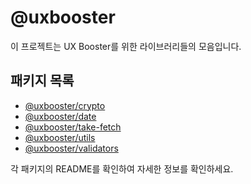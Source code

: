 # @uxbooster

이 프로젝트는 UX Booster를 위한 라이브러리들의 모음입니다.

## 패키지 목록

- [@uxbooster/crypto](./packages/crypto/README.md)
- [@uxbooster/date](./packages/date/README.md)
- [@uxbooster/take-fetch](./packages/take-fetch/README.md)
- [@uxbooster/utils](./packages/utils/README.md)
- [@uxbooster/validators](./packages/validators/README.md)

각 패키지의 README를 확인하여 자세한 정보를 확인하세요.
